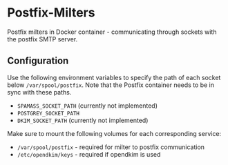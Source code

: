 # Postfix-Milters

Postfix milters in Docker container - communicating through sockets with the postfix SMTP server.

## Configuration

Use the following environment variables to specify the path of each socket below `/var/spool/postfix`.
Note that the Postfix container needs to be in sync with these paths.

* `SPAMASS_SOCKET_PATH` (currently not implemented)
* `POSTGREY_SOCKET_PATH`
* `DKIM_SOCKET_PATH` (currently not implemented)

Make sure to mount the following volumes for each corresponding service:

* `/var/spool/postfix` - required for milter to postfix communication
* `/etc/opendkim/keys` - required if opendkim is used